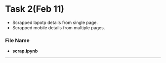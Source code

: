  # Task 2(Feb 11)
 
 - Scrapped lapotp details from single page.
 - Scrapped mobile details from multiple pages.
 ### File Name
 - **scrap.ipynb**

---